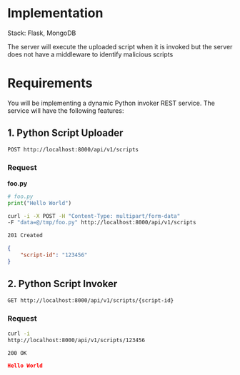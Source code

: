 # Implementation

Stack: Flask, MongoDB

The server will execute the uploaded script when it is invoked but the server does not have a middleware to identify malicious scripts

# Requirements

You will be implementing a dynamic Python invoker REST service. The service will have the following features:

## 1. Python Script Uploader

```bash
POST http://localhost:8000/api/v1/scripts
```

### Request


__foo.py__

```python
# foo.py
print("Hello World")
```

```bash
curl -i -X POST -H "Content-Type: multipart/form-data" 
-F "data=@/tmp/foo.py" http://localhost:8000/api/v1/scripts
```

```bash
201 Created
```

```json
{
    "script-id": "123456"
}
```

## 2. Python Script Invoker

```bash
GET http://localhost:8000/api/v1/scripts/{script-id}
```

### Request

```bash
curl -i
http://localhost:8000/api/v1/scripts/123456
```

```bash
200 OK
```

```json
Hello World
```



